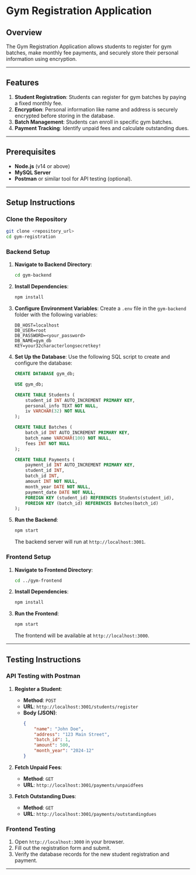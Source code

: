 # Gym Registration Application

## Overview
The Gym Registration Application allows students to register for gym batches, make monthly fee payments, and securely store their personal information using encryption.

---

## Features
1. **Student Registration**: Students can register for gym batches by paying a fixed monthly fee.
2. **Encryption**: Personal information like name and address is securely encrypted before storing in the database.
3. **Batch Management**: Students can enroll in specific gym batches.
4. **Payment Tracking**: Identify unpaid fees and calculate outstanding dues.

---

## Prerequisites
- **Node.js** (v14 or above)
- **MySQL Server**
- **Postman** or similar tool for API testing (optional).

---

## Setup Instructions

### Clone the Repository
```bash
git clone <repository_url>
cd gym-registration
```

### Backend Setup
1. **Navigate to Backend Directory**:
   ```bash
   cd gym-backend
   ```

2. **Install Dependencies**:
   ```bash
   npm install
   ```

3. **Configure Environment Variables**:
   Create a `.env` file in the `gym-backend` folder with the following variables:
   ```plaintext
   DB_HOST=localhost
   DB_USER=root
   DB_PASSWORD=<your_password>
   DB_NAME=gym_db
   KEY=your32characterlongsecretkey!
   ```

4. **Set Up the Database**:
   Use the following SQL script to create and configure the database:
   ```sql
   CREATE DATABASE gym_db;

   USE gym_db;

   CREATE TABLE Students (
       student_id INT AUTO_INCREMENT PRIMARY KEY,
       personal_info TEXT NOT NULL,
       iv VARCHAR(32) NOT NULL
   );

   CREATE TABLE Batches (
       batch_id INT AUTO_INCREMENT PRIMARY KEY,
       batch_name VARCHAR(100) NOT NULL,
       fees INT NOT NULL
   );

   CREATE TABLE Payments (
       payment_id INT AUTO_INCREMENT PRIMARY KEY,
       student_id INT,
       batch_id INT,
       amount INT NOT NULL,
       month_year DATE NOT NULL,
       payment_date DATE NOT NULL,
       FOREIGN KEY (student_id) REFERENCES Students(student_id),
       FOREIGN KEY (batch_id) REFERENCES Batches(batch_id)
   );
   ```

5. **Run the Backend**:
   ```bash
   npm start
   ```
   The backend server will run at `http://localhost:3001`.

### Frontend Setup
1. **Navigate to Frontend Directory**:
   ```bash
   cd ../gym-frontend
   ```

2. **Install Dependencies**:
   ```bash
   npm install
   ```

3. **Run the Frontend**:
   ```bash
   npm start
   ```
   The frontend will be available at `http://localhost:3000`.

---

## Testing Instructions

### API Testing with Postman
1. **Register a Student**:
   - **Method**: `POST`
   - **URL**: `http://localhost:3001/students/register`
   - **Body (JSON)**:
     ```json
     {
         "name": "John Doe",
         "address": "123 Main Street",
         "batch_id": 1,
         "amount": 500,
         "month_year": "2024-12"
     }
     ```

2. **Fetch Unpaid Fees**:
   - **Method**: `GET`
   - **URL**: `http://localhost:3001/payments/unpaidfees`

3. **Fetch Outstanding Dues**:
   - **Method**: `GET`
   - **URL**: `http://localhost:3001/payments/outstandingdues`

### Frontend Testing
1. Open `http://localhost:3000` in your browser.
2. Fill out the registration form and submit.
3. Verify the database records for the new student registration and payment.

---

